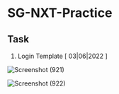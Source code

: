 # SG-NXT-Practice

## Task
1) Login Template [ 03|06|2022 ]

![Screenshot (921)](https://user-images.githubusercontent.com/53076732/171988996-b416e974-7611-455d-bf15-4543a5326136.png)

![Screenshot (922)](https://user-images.githubusercontent.com/53076732/171989002-c16c5462-e876-42fc-ac6c-06aa622e4024.png)
